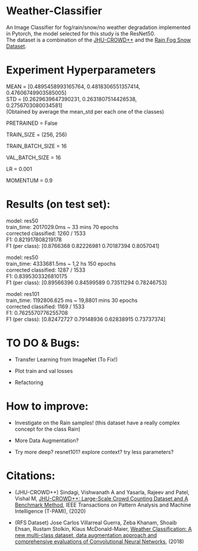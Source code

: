 # Weather-Classifier
An Image Classifier for fog/rain/snow/no weather degradation implemented in Pytorch, the model selected for this study is the ResNet50.     
The dataset is a combination of the [JHU-CROWD++](http://www.crowd-counting.com/) and the [Rain Fog Snow Dataset](https://github.com/ZebaKhanam91/SP-Weather).

# Experiment Hyperparameters

MEAN = [0.4895458993165764, 0.4818306551357414, 0.47606749903585005]    
STD = [0.2629639647390231, 0.2631807514426538, 0.2756703080034581]     
(Obtained by average the mean_std per each one of the classes)
    
PRETRAINED = False

TRAIN_SIZE = (256, 256)

TRAIN_BATCH_SIZE = 16

VAL_BATCH_SIZE = 16

LR = 0.001

MOMENTUM = 0.9

# Results (on test set):

model: res50    
train_time: 2017029.0ms ~ 33 mins 70 epochs      
corrected classified: 1260 / 1533   
F1: 0.821917808219178   
F1 (per class): [0.8766368  0.82226981 0.70187394 0.8057041]       

model: res50    
train_time: 4333681.5ms ~ 1,2 hs 150 epochs      
corrected classified: 1287 / 1533       
F1: 0.8395303326810175      
F1 (per class): [0.89566396 0.84599589 0.73511294 0.78246753]      

model: res101    
train_time: 1192806.625 ms ~ 19,8801 mins 30 epochs      
corrected classified: 1169 / 1533            
F1: 0.7625570776255708      
F1 (per class): [0.82472727 0.79148936 0.62838915 0.73737374]       



# TO DO & Bugs:

- Transfer Learning from ImageNet (To Fix!)

- Plot train and val losses

- Refactoring


# How to improve:

- Investigate on the Rain samples! (this dataset have a really complex concept for the class Rain)      

- More Data Augmentation?

- Try more deep? resnet101? explore context? try less parameters?


# Citations:

- (JHU-CROWD++) Sindagi, Vishwanath A and Yasarla, Rajeev and Patel, Vishal M, [JHU-CROWD++: Large-Scale Crowd Counting Dataset and A Benchmark Method](https://arxiv.org/abs/2004.03597), IEEE Transactions on Pattern Analysis and Machine Intelligence (T-PAMI), (2020)

- (RFS Dataset) Jose Carlos Villarreal Guerra, Zeba Khanam, Shoaib Ehsan, Rustam Stolkin, Klaus McDonald-Maier, [Weather Classification: A new multi-class dataset, data augmentation approach and comprehensive evaluations of Convolutional Neural Networks](https://arxiv.org/pdf/1808.00588.pdf), (2018) 
